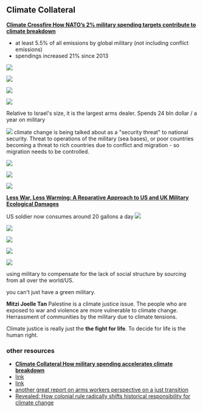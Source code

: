 ## Climate Collateral 

**[Climate Crossfire
How NATO’s 2% military spending targets contribute to climate breakdown](https://www.tni.org/en/publication/climate-crossfire)**

- at least 5.5% of all emissions by global military (not including conflict emissions)
- spendings increased 21% since 2013

![](../media/cleanshot_2023-11-28-at-07-47-40@2x.png)

![](../media/cleanshot_2023-11-28-at-07-49-05@2x.png)

![](../media/cleanshot_2023-11-28-at-07-49-34@2x.png)

![](../media/cleanshot_2023-11-28-at-07-50-34@2x.png)

Relative to Israel's size, it is the largest arms dealer. Spends 24 bln dollar / a year on military

![](../media/cleanshot_2023-11-28-at-07-53-33@2x.png)
climate change is being talked about as a "security threat" to national security. Threat to operations of the military (sea bases), or poor countries becoming a threat to rich countries due to conflict and migration - so migration needs to be controlled. 

![](../media/cleanshot_2023-11-28-at-07-55-44@2x.png)

![](../media/cleanshot_2023-11-28-at-07-56-36@2x.png)

![](../media/cleanshot_2023-11-28-at-07-57-04@2x.png)




**[Less War, Less Warming: A Reparative Approach to US and UK Military Ecological Damages](https://www.common-wealth.org/publications/less-war-less-warming-a-reparative-approach-to-us-and-uk-military-ecological-damages)**

US soldier now consumes around 20 gallons a day 
![](../media/cleanshot_2023-11-28-at-08-00-00@2x.png)

![](../media/cleanshot_2023-11-28-at-08-01-14@2x.png)

![](../media/cleanshot_2023-11-28-at-08-03-35@2x.png)

![](../media/cleanshot_2023-11-28-at-08-03-56@2x.png)

![](../media/cleanshot_2023-11-28-at-08-05-53@2x.png)

using military to compensate for the lack of social structure by sourcing from all over the world/US. 

you can't just have a green military. 

**Mitzi Joelle Tan**
Palestine is a climate justice issue. The people who are exposed to war and violence are more vulnerable to climate change. Herrassment of communities by the military due to climate tensions. 

Climate justice is really just the **the fight for life**. To decide for life is the human right. 




### other resources
- **[Climate Collateral
How military spending accelerates climate breakdown](https://www.tni.org/en/publication/climate-collateral)**
- [link](https://jacobin.com/2023/06/arms-dealers-environment-social-responsibility-investments-green-warfare-security)
- [link](https://www.workersinpalestine.org/the-calls-languages/english)
- [another great report on arms workers perspective on a just transition](https://www.thebritishacademy.ac.uk/documents/4197/Just-transitions-decarbonising-diversifying-defence-uk-usa.pdf)
- [Revealed: How colonial rule radically shifts historical responsibility for climate change](https://www.carbonbrief.org/revealed-how-colonial-rule-radically-shifts-historical-responsibility-for-climate-change/?_hsmi=284302147&_hsenc=p2ANqtz-9Sue_r9RXENt4WeOAiPxdZzgz95ehD_ANlyTZS318UeVFS1MIioSA7D_Kn8RfGmpr761qGXr6mN1zB5_7HZNr1j1QkdS99hEvHZ_s7NZ7pe4BrQHk)